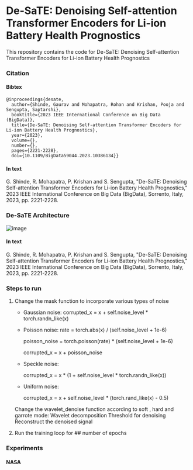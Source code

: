# De-SaTE: Denoising Self-attention Transformer Encoders for Li-ion Battery Health Prognostics
This repository contains the code for De-SaTE: Denoising Self-attention Transformer Encoders for Li-ion Battery Health Prognostics

### Citation
#### Bibtex
```
@inproceedings{desate,
  author={Shinde, Gaurav and Mohapatra, Rohan and Krishan, Pooja and Sengupta, Saptarshi},
  booktitle={2023 IEEE International Conference on Big Data (BigData)}, 
  title={De-SaTE: Denoising Self-attention Transformer Encoders for Li-ion Battery Health Prognostics}, 
  year={2023},
  volume={},
  number={},
  pages={2221-2228},
  doi={10.1109/BigData59044.2023.10386134}}
```
#### In text
G. Shinde, R. Mohapatra, P. Krishan and S. Sengupta, "De-SaTE: Denoising Self-attention Transformer Encoders for Li-ion Battery Health Prognostics," 2023 IEEE International Conference on Big Data (BigData), Sorrento, Italy, 2023, pp. 2221-2228.

### De-SaTE Architecture 
![image](https://github.com/GauravYS/Job-Portal-Application/assets/116845183/c006276c-3949-43c1-8be9-fdd1c51855a0)

#### In text
G. Shinde, R. Mohapatra, P. Krishan and S. Sengupta, "De-SaTE: Denoising Self-attention Transformer Encoders for Li-ion Battery Health Prognostics," 2023 IEEE International Conference on Big Data (BigData), Sorrento, Italy, 2023, pp. 2221-2228.

### Steps to run 
   1) Change the mask function to incorporate various types of noise
      - Gaussian noise:
           corrupted_x = x + self.noise_level * torch.randn_like(x)
        
      - Poisson noise:
           rate = torch.abs(x) / (self.noise_level + 1e-6)
        
           poisson_noise = torch.poisson(rate) * (self.noise_level + 1e-6)
        
           corrupted_x = x + poisson_noise
        
       - Speckle noise:
         
           corrupted_x = x * (1 + self.noise_level * torch.randn_like(x))
         
       - Uniform noise:
         
           corrupted_x = x + self.noise_level * (torch.rand_like(x) - 0.5)
         
        Change the wavelet_denoise function according to soft , hard and garrote mode:
           Wavelet decomposition
           Threshold for denoising
           Reconstruct the denoised signal
         
         
   2) Run the training loop for ## number of epochs

### Experiments
#### NASA 






